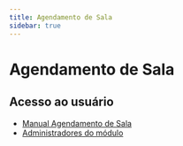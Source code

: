 ```yaml
---
title: Agendamento de Sala
sidebar: true
---
```


# Agendamento de Sala

## Acesso ao usuário

* [Manual Agendamento de Sala](http://docs.dgti.ifce.edu.br/doku.php?id=sistemas:suap:agenamentosala:manualdousuario)
* [Administradores do módulo](http://docs.dgti.ifce.edu.br/doku.php?id=sistemas:suap:agenamentosala:administradores)
